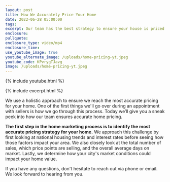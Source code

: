 ```yaml
---
layout: post
title: How We Accurately Price Your Home
date: 2022-06-28 05:00:00
tags:
excerpt: Our team has the best strategy to ensure your house is priced right.
enclosure:
pullquote:
enclosure_type: video/mp4
enclosure_time:
use_youtube_image: true
youtube_alternate_image: /uploads/home-pricing-yt.jpeg
youtube_code: KPvrygTJavg
image: /uploads/home-pricing-yt.jpeg
---
```

{% include youtube.html %}

{% include excerpt.html %}

We use a holistic approach to ensure we reach the most accurate pricing for your home. One of the first things we'll go over during an appointment with sellers is how we go through this process. Today we’ll give you a sneak peek into how our team ensures accurate home pricing.&nbsp;

**The first step in the home marketing process is to identify the most accurate pricing strategy for your home.** We approach this challenge by first looking at national housing trends and interest rates before seeing how those factors impact your area. We also closely look at the total number of sales, which price points are selling, and the overall average days on market. Lastly, we determine how your city's market conditions could impact your home value.&nbsp;

If you have any questions, don't hesitate to reach out via phone or email. We look forward to hearing from you.
